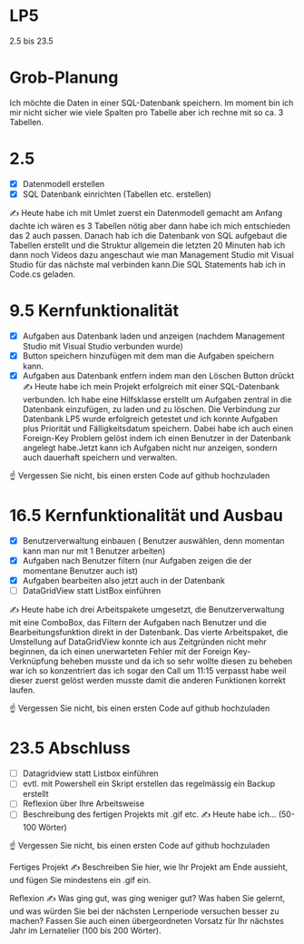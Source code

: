 # LP5

2.5 bis 23.5

# Grob-Planung
Ich möchte die Daten in einer SQL-Datenbank speichern. Im moment bin ich mir nicht sicher wie viele Spalten pro Tabelle aber ich rechne mit so ca. 3 Tabellen.

# 2.5

- [x] Datenmodell erstellen
- [x] SQL Datenbank einrichten (Tabellen etc. erstellen)

✍️ Heute habe ich mit Umlet zuerst ein Datenmodell gemacht am Anfang dachte ich wären es 3 Tabellen nötig aber dann habe ich mich entschieden das 2 auch passen. Danach hab ich die Datenbank von SQL aufgebaut die Tabellen erstellt und die Struktur allgemein die letzten 20 Minuten hab ich dann noch Videos dazu angeschaut wie man Management Studio mit Visual Studio für das nächste mal verbinden kann.Die SQL Statements hab ich in Code.cs geladen.


# 9.5 Kernfunktionalität
- [x] Aufgaben aus Datenbank laden und anzeigen (nachdem Management Studio mit Visual Studio verbunden wurde)
- [x] Button speichern hinzufügen mit dem man die Aufgaben speichern kann.
- [x] Aufgaben aus Datenbank entfern indem man den Löschen Button drückt
✍️ Heute habe ich mein Projekt erfolgreich mit einer SQL-Datenbank verbunden. Ich habe eine Hilfsklasse erstellt um Aufgaben zentral in die Datenbank einzufügen, zu laden und zu löschen. Die Verbindung zur Datenbank LP5 wurde erfolgreich getestet und ich konnte Aufgaben plus Priorität und Fälligkeitsdatum speichern. Dabei habe ich auch einen Foreign-Key Problem gelöst indem ich einen Benutzer in der Datenbank angelegt habe.Jetzt kann ich Aufgaben nicht nur anzeigen, sondern auch dauerhaft speichern und verwalten.

☝️ Vergessen Sie nicht, bis einen ersten Code auf github hochzuladen

# 16.5 Kernfunktionalität und Ausbau
- [x] Benutzerverwaltung einbauen ( Benutzer auswählen, denn momentan kann man nur mit 1 Benutzer arbeiten)
- [x] Aufgaben nach Benutzer filtern (nur Aufgaben zeigen die der momentane Benutzer auch ist)
- [x] Aufgaben bearbeiten also jetzt auch in der Datenbank
- [ ] DataGridView statt ListBox einführen
      
✍️ Heute habe ich drei Arbeitspakete  umgesetzt, die Benutzerverwaltung mit eine ComboBox, das Filtern der Aufgaben nach Benutzer und die Bearbeitungsfunktion direkt in der Datenbank. Das vierte Arbeitspaket, die Umstellung auf DataGridView konnte ich aus Zeitgründen nicht mehr beginnen, da ich einen unerwarteten Fehler mit der Foreign Key-Verknüpfung beheben musste und da ich so sehr wollte diesen zu beheben war ich so konzentriert das ich sogar den Call um 11:15 verpasst habe weil dieser zuerst gelöst werden musste damit die anderen Funktionen korrekt laufen.

☝️ Vergessen Sie nicht, bis einen ersten Code auf github hochzuladen

# 23.5 Abschluss
- [ ] Datagridview statt Listbox einführen
- [ ] evtl. mit Powershell ein Skript erstellen das regelmässig ein Backup erstellt
- [ ] Reflexion über Ihre Arbeitsweise
- [ ] Beschreibung des fertigen Projekts mit .gif etc.
✍️ Heute habe ich... (50-100 Wörter)

☝️ Vergessen Sie nicht, bis einen ersten Code auf github hochzuladen

Fertiges Projekt
✍️ Beschreiben Sie hier, wie Ihr Projekt am Ende aussieht, und fügen Sie mindestens ein .gif ein.

Reflexion
✍️ Was ging gut, was ging weniger gut? Was haben Sie gelernt, und was würden Sie bei der nächsten Lernperiode versuchen besser zu machen? Fassen Sie auch einen übergeordneten Vorsatz für Ihr nächstes Jahr im Lernatelier (100 bis 200 Wörter).
